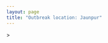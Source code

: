 ```yaml
---
layout: page
title: "Outbreak location: Jaunpur"
---
```

<div id="mapid">
<script src="https://buda-magenta.github.io/hazard_map/load_map.js"></script>
><script>
var marker_outbreak = L.marker([25.795593, 82.488341],{"autoPan": true}).addTo(map); marker_outbreak.bindTooltip("Jaunpur").openTooltip();

var circle_1 = L.circle([25.335649, 83.007629], {"pane": "markerPane", "color": "red", "fill": true, "fillOpacity": 0.2, "fillRule": "evenodd", "lineCap": "round", "lineJoin": "round", "opacity": 1.0, "radius": 460592, "stroke": true, "weight": 2}).addTo(map);
circle_1.bindTooltip("Varanasi<br>rank: 1<br>hazard index: 0.115148")

var circle_2 = L.circle([26.242511, 82.296169], {"pane": "markerPane", "color": "red", "fill": true, "fillOpacity": 0.2, "fillRule": "evenodd", "lineCap": "round", "lineJoin": "round", "opacity": 1.0, "radius": 157292, "stroke": true, "weight": 2}).addTo(map);
circle_2.bindTooltip("Sultanpur<br>rank: 2<br>hazard index: 0.039323")

var circle_3 = L.circle([25.438130, 81.833800], {"pane": "markerPane", "color": "red", "fill": true, "fillOpacity": 0.2, "fillRule": "evenodd", "lineCap": "round", "lineJoin": "round", "opacity": 1.0, "radius": 153142, "stroke": true, "weight": 2}).addTo(map);
circle_3.bindTooltip("Allahabad<br>rank: 3<br>hazard index: 0.038286")

var circle_4 = L.circle([26.250000, 81.250000], {"pane": "markerPane", "color": "red", "fill": true, "fillOpacity": 0.2, "fillRule": "evenodd", "lineCap": "round", "lineJoin": "round", "opacity": 1.0, "radius": 131488, "stroke": true, "weight": 2}).addTo(map);
circle_4.bindTooltip("Rae Bareli<br>rank: 4<br>hazard index: 0.032872")

var circle_5 = L.circle([26.838100, 80.934600], {"pane": "markerPane", "color": "red", "fill": true, "fillOpacity": 0.2, "fillRule": "evenodd", "lineCap": "round", "lineJoin": "round", "opacity": 1.0, "radius": 88970, "stroke": true, "weight": 2}).addTo(map);
circle_5.bindTooltip("Lucknow<br>rank: 5<br>hazard index: 0.022243")

var circle_6 = L.circle([28.570784, 77.327107], {"pane": "markerPane", "color": "red", "fill": true, "fillOpacity": 0.2, "fillRule": "evenodd", "lineCap": "round", "lineJoin": "round", "opacity": 1.0, "radius": 58513, "stroke": true, "weight": 2}).addTo(map);
circle_6.bindTooltip("Noida<br>rank: 6<br>hazard index: 0.014628")

var circle_7 = L.circle([26.439874, 80.018000], {"pane": "markerPane", "color": "red", "fill": true, "fillOpacity": 0.2, "fillRule": "evenodd", "lineCap": "round", "lineJoin": "round", "opacity": 1.0, "radius": 48227, "stroke": true, "weight": 2}).addTo(map);
circle_7.bindTooltip("Akbarpur<br>rank: 7<br>hazard index: 0.012057")

var circle_8 = L.circle([26.638076, 82.059024], {"pane": "markerPane", "color": "red", "fill": true, "fillOpacity": 0.2, "fillRule": "evenodd", "lineCap": "round", "lineJoin": "round", "opacity": 1.0, "radius": 44581, "stroke": true, "weight": 2}).addTo(map);
circle_8.bindTooltip("Faizabad<br>rank: 8<br>hazard index: 0.011145")

var circle_9 = L.circle([25.954628, 83.647350], {"pane": "markerPane", "color": "red", "fill": true, "fillOpacity": 0.2, "fillRule": "evenodd", "lineCap": "round", "lineJoin": "round", "opacity": 1.0, "radius": 40300, "stroke": true, "weight": 2}).addTo(map);
circle_9.bindTooltip("Maunath Bhanjan<br>rank: 9<br>hazard index: 0.010075")

var circle_10 = L.circle([25.603508, 83.507454], {"pane": "markerPane", "color": "red", "fill": true, "fillOpacity": 0.2, "fillRule": "evenodd", "lineCap": "round", "lineJoin": "round", "opacity": 1.0, "radius": 36858, "stroke": true, "weight": 2}).addTo(map);
circle_10.bindTooltip("Ghazipur<br>rank: 10<br>hazard index: 0.009215")

var circle_11 = L.circle([27.109667, 81.918329], {"pane": "markerPane", "color": "red", "fill": true, "fillOpacity": 0.2, "fillRule": "evenodd", "lineCap": "round", "lineJoin": "round", "opacity": 1.0, "radius": 29911, "stroke": true, "weight": 2}).addTo(map);
circle_11.bindTooltip("Gonda<br>rank: 11<br>hazard index: 0.007478")

var circle_12 = L.circle([26.671329, 83.364583], {"pane": "markerPane", "color": "red", "fill": true, "fillOpacity": 0.2, "fillRule": "evenodd", "lineCap": "round", "lineJoin": "round", "opacity": 1.0, "radius": 23834, "stroke": true, "weight": 2}).addTo(map);
circle_12.bindTooltip("Gorakhpur<br>rank: 12<br>hazard index: 0.005959")

var circle_13 = L.circle([26.022697, 83.028873], {"pane": "markerPane", "color": "red", "fill": true, "fillOpacity": 0.2, "fillRule": "evenodd", "lineCap": "round", "lineJoin": "round", "opacity": 1.0, "radius": 22469, "stroke": true, "weight": 2}).addTo(map);
circle_13.bindTooltip("Azamgarh<br>rank: 13<br>hazard index: 0.005617")

var circle_14 = L.circle([25.877933, 84.119959], {"pane": "markerPane", "color": "red", "fill": true, "fillOpacity": 0.2, "fillRule": "evenodd", "lineCap": "round", "lineJoin": "round", "opacity": 1.0, "radius": 20144, "stroke": true, "weight": 2}).addTo(map);
circle_14.bindTooltip("Ballia<br>rank: 14<br>hazard index: 0.005036")

var circle_15 = L.circle([25.773344, 84.784977], {"pane": "markerPane", "color": "red", "fill": true, "fillOpacity": 0.2, "fillRule": "evenodd", "lineCap": "round", "lineJoin": "round", "opacity": 1.0, "radius": 19071, "stroke": true, "weight": 2}).addTo(map);
circle_15.bindTooltip("Chapra<br>rank: 15<br>hazard index: 0.004768")

var circle_16 = L.circle([25.280733, 83.125128], {"pane": "markerPane", "color": "red", "fill": true, "fillOpacity": 0.2, "fillRule": "evenodd", "lineCap": "round", "lineJoin": "round", "opacity": 1.0, "radius": 16105, "stroke": true, "weight": 2}).addTo(map);
circle_16.bindTooltip("Mughal Sarai<br>rank: 16<br>hazard index: 0.004026")

var circle_17 = L.circle([26.460914, 80.321759], {"pane": "markerPane", "color": "red", "fill": true, "fillOpacity": 0.2, "fillRule": "evenodd", "lineCap": "round", "lineJoin": "round", "opacity": 1.0, "radius": 12276, "stroke": true, "weight": 2}).addTo(map);
circle_17.bindTooltip("Kanpur<br>rank: 17<br>hazard index: 0.003069")

var circle_18 = L.circle([26.148658, 85.340013], {"pane": "markerPane", "color": "red", "fill": true, "fillOpacity": 0.2, "fillRule": "evenodd", "lineCap": "round", "lineJoin": "round", "opacity": 1.0, "radius": 8655, "stroke": true, "weight": 2}).addTo(map);
circle_18.bindTooltip("Muzaffarpur<br>rank: 18<br>hazard index: 0.002164")

var circle_19 = L.circle([25.609324, 85.123525], {"pane": "markerPane", "color": "red", "fill": true, "fillOpacity": 0.2, "fillRule": "evenodd", "lineCap": "round", "lineJoin": "round", "opacity": 1.0, "radius": 8382, "stroke": true, "weight": 2}).addTo(map);
circle_19.bindTooltip("Patna<br>rank: 19<br>hazard index: 0.002096")

var circle_20 = L.circle([28.651718, 77.221939], {"pane": "markerPane", "color": "red", "fill": true, "fillOpacity": 0.2, "fillRule": "evenodd", "lineCap": "round", "lineJoin": "round", "opacity": 1.0, "radius": 7801, "stroke": true, "weight": 2}).addTo(map);
circle_20.bindTooltip("Delhi<br>rank: 20<br>hazard index: 0.001950")

var circle_21 = L.circle([19.075990, 72.877393], {"pane": "markerPane", "color": "red", "fill": true, "fillOpacity": 0.2, "fillRule": "evenodd", "lineCap": "round", "lineJoin": "round", "opacity": 1.0, "radius": 7404, "stroke": true, "weight": 2}).addTo(map);
circle_21.bindTooltip("Mumbai<br>rank: 21<br>hazard index: 0.001851")

var circle_22 = L.circle([28.457876, 79.405571], {"pane": "markerPane", "color": "red", "fill": true, "fillOpacity": 0.2, "fillRule": "evenodd", "lineCap": "round", "lineJoin": "round", "opacity": 1.0, "radius": 6945, "stroke": true, "weight": 2}).addTo(map);
circle_22.bindTooltip("Bareilly<br>rank: 22<br>hazard index: 0.001736")

var circle_23 = L.circle([26.055318, 82.993139], {"pane": "markerPane", "color": "red", "fill": true, "fillOpacity": 0.2, "fillRule": "evenodd", "lineCap": "round", "lineJoin": "round", "opacity": 1.0, "radius": 6802, "stroke": true, "weight": 2}).addTo(map);
circle_23.bindTooltip("Nizamabad<br>rank: 23<br>hazard index: 0.001701")

var circle_24 = L.circle([24.935635, 82.647701], {"pane": "markerPane", "color": "red", "fill": true, "fillOpacity": 0.2, "fillRule": "evenodd", "lineCap": "round", "lineJoin": "round", "opacity": 1.0, "radius": 5359, "stroke": true, "weight": 2}).addTo(map);
circle_24.bindTooltip("Mirzapur<br>rank: 24<br>hazard index: 0.001340")

var circle_25 = L.circle([24.759267, 81.655000], {"pane": "markerPane", "color": "red", "fill": true, "fillOpacity": 0.2, "fillRule": "evenodd", "lineCap": "round", "lineJoin": "round", "opacity": 1.0, "radius": 5158, "stroke": true, "weight": 2}).addTo(map);
circle_25.bindTooltip("Rewa<br>rank: 25<br>hazard index: 0.001290")

var circle_26 = L.circle([26.423847, 83.762732], {"pane": "markerPane", "color": "red", "fill": true, "fillOpacity": 0.2, "fillRule": "evenodd", "lineCap": "round", "lineJoin": "round", "opacity": 1.0, "radius": 5107, "stroke": true, "weight": 2}).addTo(map);
circle_26.bindTooltip("Deoria<br>rank: 26<br>hazard index: 0.001277")

var circle_27 = L.circle([26.131004, 84.391257], {"pane": "markerPane", "color": "red", "fill": true, "fillOpacity": 0.2, "fillRule": "evenodd", "lineCap": "round", "lineJoin": "round", "opacity": 1.0, "radius": 5014, "stroke": true, "weight": 2}).addTo(map);
circle_27.bindTooltip("Siwan<br>rank: 27<br>hazard index: 0.001254")

var circle_28 = L.circle([25.531031, 78.652689], {"pane": "markerPane", "color": "red", "fill": true, "fillOpacity": 0.2, "fillRule": "evenodd", "lineCap": "round", "lineJoin": "round", "opacity": 1.0, "radius": 4913, "stroke": true, "weight": 2}).addTo(map);
circle_28.bindTooltip("Jhansi<br>rank: 28<br>hazard index: 0.001228")

var circle_29 = L.circle([24.197443, 82.666145], {"pane": "markerPane", "color": "red", "fill": true, "fillOpacity": 0.2, "fillRule": "evenodd", "lineCap": "round", "lineJoin": "round", "opacity": 1.0, "radius": 4826, "stroke": true, "weight": 2}).addTo(map);
circle_29.bindTooltip("Singrauli<br>rank: 29<br>hazard index: 0.001207")

var circle_30 = L.circle([26.269721, 82.994425], {"pane": "markerPane", "color": "red", "fill": true, "fillOpacity": 0.2, "fillRule": "evenodd", "lineCap": "round", "lineJoin": "round", "opacity": 1.0, "radius": 4682, "stroke": true, "weight": 2}).addTo(map);
circle_30.bindTooltip("Burhanpur<br>rank: 30<br>hazard index: 0.001171")

var circle_31 = L.circle([24.900100, 84.018211], {"pane": "markerPane", "color": "red", "fill": true, "fillOpacity": 0.2, "fillRule": "evenodd", "lineCap": "round", "lineJoin": "round", "opacity": 1.0, "radius": 4437, "stroke": true, "weight": 2}).addTo(map);
circle_31.bindTooltip("Sasaram<br>rank: 31<br>hazard index: 0.001109")

var circle_32 = L.circle([25.843539, 80.918004], {"pane": "markerPane", "color": "red", "fill": true, "fillOpacity": 0.2, "fillRule": "evenodd", "lineCap": "round", "lineJoin": "round", "opacity": 1.0, "radius": 4246, "stroke": true, "weight": 2}).addTo(map);
circle_32.bindTooltip("Fatehpur<br>rank: 32<br>hazard index: 0.001062")

var circle_33 = L.circle([25.264902, 82.985787], {"pane": "markerPane", "color": "red", "fill": true, "fillOpacity": 0.2, "fillRule": "evenodd", "lineCap": "round", "lineJoin": "round", "opacity": 1.0, "radius": 4125, "stroke": true, "weight": 2}).addTo(map);
circle_33.bindTooltip("Morvi<br>rank: 33<br>hazard index: 0.001031")

var circle_34 = L.circle([25.895924, 82.437716], {"pane": "markerPane", "color": "red", "fill": true, "fillOpacity": 0.2, "fillRule": "evenodd", "lineCap": "round", "lineJoin": "round", "opacity": 1.0, "radius": 3845, "stroke": true, "weight": 2}).addTo(map);
circle_34.bindTooltip("Badlapur<br>rank: 34<br>hazard index: 0.000961")

var circle_35 = L.circle([25.572433, 83.609605], {"pane": "markerPane", "color": "red", "fill": true, "fillOpacity": 0.2, "fillRule": "evenodd", "lineCap": "round", "lineJoin": "round", "opacity": 1.0, "radius": 3705, "stroke": true, "weight": 2}).addTo(map);
circle_35.bindTooltip("Medinipur<br>rank: 35<br>hazard index: 0.000926")

var circle_36 = L.circle([25.720581, 85.255560], {"pane": "markerPane", "color": "red", "fill": true, "fillOpacity": 0.2, "fillRule": "evenodd", "lineCap": "round", "lineJoin": "round", "opacity": 1.0, "radius": 3671, "stroke": true, "weight": 2}).addTo(map);
circle_36.bindTooltip("Hajipur<br>rank: 36<br>hazard index: 0.000918")

var circle_37 = L.circle([22.541418, 88.357691], {"pane": "markerPane", "color": "red", "fill": true, "fillOpacity": 0.2, "fillRule": "evenodd", "lineCap": "round", "lineJoin": "round", "opacity": 1.0, "radius": 3488, "stroke": true, "weight": 2}).addTo(map);
circle_37.bindTooltip("Kolkata<br>rank: 37<br>hazard index: 0.000872")

var circle_38 = L.circle([25.476300, 80.339500], {"pane": "markerPane", "color": "red", "fill": true, "fillOpacity": 0.2, "fillRule": "evenodd", "lineCap": "round", "lineJoin": "round", "opacity": 1.0, "radius": 3382, "stroke": true, "weight": 2}).addTo(map);
circle_38.bindTooltip("Banda<br>rank: 38<br>hazard index: 0.000846")

var circle_39 = L.circle([25.623457, 84.596839], {"pane": "markerPane", "color": "red", "fill": true, "fillOpacity": 0.2, "fillRule": "evenodd", "lineCap": "round", "lineJoin": "round", "opacity": 1.0, "radius": 3312, "stroke": true, "weight": 2}).addTo(map);
circle_39.bindTooltip("Arrah<br>rank: 39<br>hazard index: 0.000828")

var circle_40 = L.circle([25.562071, 84.015672], {"pane": "markerPane", "color": "red", "fill": true, "fillOpacity": 0.2, "fillRule": "evenodd", "lineCap": "round", "lineJoin": "round", "opacity": 1.0, "radius": 2849, "stroke": true, "weight": 2}).addTo(map);
circle_40.bindTooltip("Buxar<br>rank: 40<br>hazard index: 0.000712")

var circle_41 = L.circle([23.795281, 86.430964], {"pane": "markerPane", "color": "red", "fill": true, "fillOpacity": 0.2, "fillRule": "evenodd", "lineCap": "round", "lineJoin": "round", "opacity": 1.0, "radius": 2799, "stroke": true, "weight": 2}).addTo(map);
circle_41.bindTooltip("Dhanbad<br>rank: 41<br>hazard index: 0.000700")

var circle_42 = L.circle([26.724789, 82.793269], {"pane": "markerPane", "color": "red", "fill": true, "fillOpacity": 0.2, "fillRule": "evenodd", "lineCap": "round", "lineJoin": "round", "opacity": 1.0, "radius": 2587, "stroke": true, "weight": 2}).addTo(map);
circle_42.bindTooltip("Basti<br>rank: 42<br>hazard index: 0.000647")

var circle_43 = L.circle([27.633333, 77.583333], {"pane": "markerPane", "color": "red", "fill": true, "fillOpacity": 0.2, "fillRule": "evenodd", "lineCap": "round", "lineJoin": "round", "opacity": 1.0, "radius": 1940, "stroke": true, "weight": 2}).addTo(map);
circle_43.bindTooltip("Mathura<br>rank: 43<br>hazard index: 0.000485")

var circle_44 = L.circle([30.909016, 75.851601], {"pane": "markerPane", "color": "red", "fill": true, "fillOpacity": 0.2, "fillRule": "evenodd", "lineCap": "round", "lineJoin": "round", "opacity": 1.0, "radius": 1756, "stroke": true, "weight": 2}).addTo(map);
circle_44.bindTooltip("Ludhiana<br>rank: 44<br>hazard index: 0.000439")

var circle_45 = L.circle([28.863842, 78.805778], {"pane": "markerPane", "color": "red", "fill": true, "fillOpacity": 0.2, "fillRule": "evenodd", "lineCap": "round", "lineJoin": "round", "opacity": 1.0, "radius": 1676, "stroke": true, "weight": 2}).addTo(map);
circle_45.bindTooltip("Moradabad<br>rank: 45<br>hazard index: 0.000419")

var circle_46 = L.circle([25.623400, 85.041700], {"pane": "markerPane", "color": "red", "fill": true, "fillOpacity": 0.2, "fillRule": "evenodd", "lineCap": "round", "lineJoin": "round", "opacity": 1.0, "radius": 1592, "stroke": true, "weight": 2}).addTo(map);
circle_46.bindTooltip("Dinapur Nizamat<br>rank: 46<br>hazard index: 0.000398")

var circle_47 = L.circle([17.388786, 78.461065], {"pane": "markerPane", "color": "red", "fill": true, "fillOpacity": 0.2, "fillRule": "evenodd", "lineCap": "round", "lineJoin": "round", "opacity": 1.0, "radius": 1512, "stroke": true, "weight": 2}).addTo(map);
circle_47.bindTooltip("Hyderabad<br>rank: 47<br>hazard index: 0.000378")

var circle_48 = L.circle([21.170200, 72.831100], {"pane": "markerPane", "color": "red", "fill": true, "fillOpacity": 0.2, "fillRule": "evenodd", "lineCap": "round", "lineJoin": "round", "opacity": 1.0, "radius": 1338, "stroke": true, "weight": 2}).addTo(map);
circle_48.bindTooltip("Surat<br>rank: 48<br>hazard index: 0.000335")

var circle_49 = L.circle([23.370035, 85.325013], {"pane": "markerPane", "color": "red", "fill": true, "fillOpacity": 0.2, "fillRule": "evenodd", "lineCap": "round", "lineJoin": "round", "opacity": 1.0, "radius": 1309, "stroke": true, "weight": 2}).addTo(map);
circle_49.bindTooltip("Ranchi<br>rank: 49<br>hazard index: 0.000327")

var circle_50 = L.circle([24.500000, 81.000000], {"pane": "markerPane", "color": "red", "fill": true, "fillOpacity": 0.2, "fillRule": "evenodd", "lineCap": "round", "lineJoin": "round", "opacity": 1.0, "radius": 1293, "stroke": true, "weight": 2}).addTo(map);
circle_50.bindTooltip("Satna<br>rank: 50<br>hazard index: 0.000323")

var circle_51 = L.circle([28.794068, 79.185930], {"pane": "markerPane", "color": "red", "fill": true, "fillOpacity": 0.2, "fillRule": "evenodd", "lineCap": "round", "lineJoin": "round", "opacity": 1.0, "radius": 1259, "stroke": true, "weight": 2}).addTo(map);
circle_51.bindTooltip("Rampur<br>rank: 51<br>hazard index: 0.000315")

var circle_52 = L.circle([25.286698, 87.132254], {"pane": "markerPane", "color": "red", "fill": true, "fillOpacity": 0.2, "fillRule": "evenodd", "lineCap": "round", "lineJoin": "round", "opacity": 1.0, "radius": 1170, "stroke": true, "weight": 2}).addTo(map);
circle_52.bindTooltip("Bhagalpur<br>rank: 52<br>hazard index: 0.000293")

var circle_53 = L.circle([24.796436, 85.007956], {"pane": "markerPane", "color": "red", "fill": true, "fillOpacity": 0.2, "fillRule": "evenodd", "lineCap": "round", "lineJoin": "round", "opacity": 1.0, "radius": 1116, "stroke": true, "weight": 2}).addTo(map);
circle_53.bindTooltip("Gaya<br>rank: 53<br>hazard index: 0.000279")

var circle_54 = L.circle([12.979120, 77.591300], {"pane": "markerPane", "color": "red", "fill": true, "fillOpacity": 0.2, "fillRule": "evenodd", "lineCap": "round", "lineJoin": "round", "opacity": 1.0, "radius": 1076, "stroke": true, "weight": 2}).addTo(map);
circle_54.bindTooltip("Bangalore<br>rank: 54<br>hazard index: 0.000269")

var circle_55 = L.circle([23.160894, 79.949770], {"pane": "markerPane", "color": "red", "fill": true, "fillOpacity": 0.2, "fillRule": "evenodd", "lineCap": "round", "lineJoin": "round", "opacity": 1.0, "radius": 983, "stroke": true, "weight": 2}).addTo(map);
circle_55.bindTooltip("Jabalpur<br>rank: 55<br>hazard index: 0.000246")

var circle_56 = L.circle([27.059011, 84.206464], {"pane": "markerPane", "color": "red", "fill": true, "fillOpacity": 0.2, "fillRule": "evenodd", "lineCap": "round", "lineJoin": "round", "opacity": 1.0, "radius": 970, "stroke": true, "weight": 2}).addTo(map);
circle_56.bindTooltip("Bagaha<br>rank: 56<br>hazard index: 0.000243")

var circle_57 = L.circle([23.021624, 72.579707], {"pane": "markerPane", "color": "red", "fill": true, "fillOpacity": 0.2, "fillRule": "evenodd", "lineCap": "round", "lineJoin": "round", "opacity": 1.0, "radius": 964, "stroke": true, "weight": 2}).addTo(map);
circle_57.bindTooltip("Ahmedabad<br>rank: 57<br>hazard index: 0.000241")

var circle_58 = L.circle([19.194329, 72.970178], {"pane": "markerPane", "color": "red", "fill": true, "fillOpacity": 0.2, "fillRule": "evenodd", "lineCap": "round", "lineJoin": "round", "opacity": 1.0, "radius": 918, "stroke": true, "weight": 2}).addTo(map);
circle_58.bindTooltip("Thane<br>rank: 58<br>hazard index: 0.000230")

var circle_59 = L.circle([26.915458, 75.818982], {"pane": "markerPane", "color": "red", "fill": true, "fillOpacity": 0.2, "fillRule": "evenodd", "lineCap": "round", "lineJoin": "round", "opacity": 1.0, "radius": 871, "stroke": true, "weight": 2}).addTo(map);
circle_59.bindTooltip("Jaipur<br>rank: 59<br>hazard index: 0.000218")

var circle_60 = L.circle([27.912633, 79.746563], {"pane": "markerPane", "color": "red", "fill": true, "fillOpacity": 0.2, "fillRule": "evenodd", "lineCap": "round", "lineJoin": "round", "opacity": 1.0, "radius": 854, "stroke": true, "weight": 2}).addTo(map);
circle_60.bindTooltip("Shahjahanpur<br>rank: 60<br>hazard index: 0.000214")

var circle_61 = L.circle([27.175255, 78.009816], {"pane": "markerPane", "color": "red", "fill": true, "fillOpacity": 0.2, "fillRule": "evenodd", "lineCap": "round", "lineJoin": "round", "opacity": 1.0, "radius": 834, "stroke": true, "weight": 2}).addTo(map);
circle_61.bindTooltip("Agra<br>rank: 61<br>hazard index: 0.000209")

var circle_62 = L.circle([29.988077, 77.508130], {"pane": "markerPane", "color": "red", "fill": true, "fillOpacity": 0.2, "fillRule": "evenodd", "lineCap": "round", "lineJoin": "round", "opacity": 1.0, "radius": 827, "stroke": true, "weight": 2}).addTo(map);
circle_62.bindTooltip("Saharanpur<br>rank: 62<br>hazard index: 0.000207")

var circle_63 = L.circle([26.083143, 86.032571], {"pane": "markerPane", "color": "red", "fill": true, "fillOpacity": 0.2, "fillRule": "evenodd", "lineCap": "round", "lineJoin": "round", "opacity": 1.0, "radius": 822, "stroke": true, "weight": 2}).addTo(map);
circle_63.bindTooltip("Darbhanga<br>rank: 63<br>hazard index: 0.000206")

var circle_64 = L.circle([28.402979, 77.310384], {"pane": "markerPane", "color": "red", "fill": true, "fillOpacity": 0.2, "fillRule": "evenodd", "lineCap": "round", "lineJoin": "round", "opacity": 1.0, "radius": 743, "stroke": true, "weight": 2}).addTo(map);
circle_64.bindTooltip("Faridabad<br>rank: 64<br>hazard index: 0.000186")

var circle_65 = L.circle([21.237947, 81.633683], {"pane": "markerPane", "color": "red", "fill": true, "fillOpacity": 0.2, "fillRule": "evenodd", "lineCap": "round", "lineJoin": "round", "opacity": 1.0, "radius": 741, "stroke": true, "weight": 2}).addTo(map);
circle_65.bindTooltip("Raipur<br>rank: 65<br>hazard index: 0.000185")

var circle_66 = L.circle([27.209822, 79.048137], {"pane": "markerPane", "color": "red", "fill": true, "fillOpacity": 0.2, "fillRule": "evenodd", "lineCap": "round", "lineJoin": "round", "opacity": 1.0, "radius": 738, "stroke": true, "weight": 2}).addTo(map);
circle_66.bindTooltip("Mainpuri<br>rank: 66<br>hazard index: 0.000185")

var circle_67 = L.circle([19.169335, 77.311013], {"pane": "markerPane", "color": "red", "fill": true, "fillOpacity": 0.2, "fillRule": "evenodd", "lineCap": "round", "lineJoin": "round", "opacity": 1.0, "radius": 716, "stroke": true, "weight": 2}).addTo(map);
circle_67.bindTooltip("Nanded Waghala<br>rank: 67<br>hazard index: 0.000179")

var circle_68 = L.circle([27.504639, 80.829466], {"pane": "markerPane", "color": "red", "fill": true, "fillOpacity": 0.2, "fillRule": "evenodd", "lineCap": "round", "lineJoin": "round", "opacity": 1.0, "radius": 707, "stroke": true, "weight": 2}).addTo(map);
circle_68.bindTooltip("Sitapur<br>rank: 68<br>hazard index: 0.000177")

var circle_69 = L.circle([27.985060, 80.753845], {"pane": "markerPane", "color": "red", "fill": true, "fillOpacity": 0.2, "fillRule": "evenodd", "lineCap": "round", "lineJoin": "round", "opacity": 1.0, "radius": 694, "stroke": true, "weight": 2}).addTo(map);
circle_69.bindTooltip("Lakhimpur<br>rank: 69<br>hazard index: 0.000174")

var circle_70 = L.circle([29.000653, 77.768229], {"pane": "markerPane", "color": "red", "fill": true, "fillOpacity": 0.2, "fillRule": "evenodd", "lineCap": "round", "lineJoin": "round", "opacity": 1.0, "radius": 693, "stroke": true, "weight": 2}).addTo(map);
circle_70.bindTooltip("Meerut<br>rank: 70<br>hazard index: 0.000173")

var circle_71 = L.circle([31.292011, 75.568058], {"pane": "markerPane", "color": "red", "fill": true, "fillOpacity": 0.2, "fillRule": "evenodd", "lineCap": "round", "lineJoin": "round", "opacity": 1.0, "radius": 691, "stroke": true, "weight": 2}).addTo(map);
circle_71.bindTooltip("Jalandhar<br>rank: 71<br>hazard index: 0.000173")

var circle_72 = L.circle([20.011247, 73.790236], {"pane": "markerPane", "color": "red", "fill": true, "fillOpacity": 0.2, "fillRule": "evenodd", "lineCap": "round", "lineJoin": "round", "opacity": 1.0, "radius": 648, "stroke": true, "weight": 2}).addTo(map);
circle_72.bindTooltip("Nashik<br>rank: 72<br>hazard index: 0.000162")

var circle_73 = L.circle([22.305199, 70.802834], {"pane": "markerPane", "color": "red", "fill": true, "fillOpacity": 0.2, "fillRule": "evenodd", "lineCap": "round", "lineJoin": "round", "opacity": 1.0, "radius": 609, "stroke": true, "weight": 2}).addTo(map);
circle_73.bindTooltip("Rajkot<br>rank: 73<br>hazard index: 0.000152")

var circle_74 = L.circle([26.575504, 80.613762], {"pane": "markerPane", "color": "red", "fill": true, "fillOpacity": 0.2, "fillRule": "evenodd", "lineCap": "round", "lineJoin": "round", "opacity": 1.0, "radius": 506, "stroke": true, "weight": 2}).addTo(map);
circle_74.bindTooltip("Unnao<br>rank: 74<br>hazard index: 0.000127")

var circle_75 = L.circle([20.843512, 75.525927], {"pane": "markerPane", "color": "red", "fill": true, "fillOpacity": 0.2, "fillRule": "evenodd", "lineCap": "round", "lineJoin": "round", "opacity": 1.0, "radius": 474, "stroke": true, "weight": 2}).addTo(map);
circle_75.bindTooltip("Jalgaon<br>rank: 75<br>hazard index: 0.000119")

var circle_76 = L.circle([20.993276, 75.839983], {"pane": "markerPane", "color": "red", "fill": true, "fillOpacity": 0.2, "fillRule": "evenodd", "lineCap": "round", "lineJoin": "round", "opacity": 1.0, "radius": 465, "stroke": true, "weight": 2}).addTo(map);
circle_76.bindTooltip("Bhusawal<br>rank: 76<br>hazard index: 0.000116")

var circle_77 = L.circle([28.428262, 77.002700], {"pane": "markerPane", "color": "red", "fill": true, "fillOpacity": 0.2, "fillRule": "evenodd", "lineCap": "round", "lineJoin": "round", "opacity": 1.0, "radius": 464, "stroke": true, "weight": 2}).addTo(map);
circle_77.bindTooltip("Gurgaon<br>rank: 77<br>hazard index: 0.000116")

var circle_78 = L.circle([27.876990, 78.137290], {"pane": "markerPane", "color": "red", "fill": true, "fillOpacity": 0.2, "fillRule": "evenodd", "lineCap": "round", "lineJoin": "round", "opacity": 1.0, "radius": 461, "stroke": true, "weight": 2}).addTo(map);
circle_78.bindTooltip("Aligarh<br>rank: 78<br>hazard index: 0.000115")

var circle_79 = L.circle([23.687130, 86.974659], {"pane": "markerPane", "color": "red", "fill": true, "fillOpacity": 0.2, "fillRule": "evenodd", "lineCap": "round", "lineJoin": "round", "opacity": 1.0, "radius": 413, "stroke": true, "weight": 2}).addTo(map);
circle_79.bindTooltip("Asansol<br>rank: 79<br>hazard index: 0.000103")

var circle_80 = L.circle([22.801519, 86.202958], {"pane": "markerPane", "color": "red", "fill": true, "fillOpacity": 0.2, "fillRule": "evenodd", "lineCap": "round", "lineJoin": "round", "opacity": 1.0, "radius": 391, "stroke": true, "weight": 2}).addTo(map);
circle_80.bindTooltip("Jamshedpur<br>rank: 80<br>hazard index: 0.000098")

var circle_81 = L.circle([26.203725, 78.157363], {"pane": "markerPane", "color": "red", "fill": true, "fillOpacity": 0.2, "fillRule": "evenodd", "lineCap": "round", "lineJoin": "round", "opacity": 1.0, "radius": 386, "stroke": true, "weight": 2}).addTo(map);
circle_81.bindTooltip("Gwalior<br>rank: 81<br>hazard index: 0.000097")

var circle_82 = L.circle([28.651718, 77.221939], {"pane": "markerPane", "color": "red", "fill": true, "fillOpacity": 0.2, "fillRule": "evenodd", "lineCap": "round", "lineJoin": "round", "opacity": 1.0, "radius": 372, "stroke": true, "weight": 2}).addTo(map);
circle_82.bindTooltip("Dehri<br>rank: 82<br>hazard index: 0.000093")

var circle_83 = L.circle([23.535048, 87.338043], {"pane": "markerPane", "color": "red", "fill": true, "fillOpacity": 0.2, "fillRule": "evenodd", "lineCap": "round", "lineJoin": "round", "opacity": 1.0, "radius": 369, "stroke": true, "weight": 2}).addTo(map);
circle_83.bindTooltip("Durgapur<br>rank: 83<br>hazard index: 0.000092")

var circle_84 = L.circle([23.258486, 77.401989], {"pane": "markerPane", "color": "red", "fill": true, "fillOpacity": 0.2, "fillRule": "evenodd", "lineCap": "round", "lineJoin": "round", "opacity": 1.0, "radius": 346, "stroke": true, "weight": 2}).addTo(map);
circle_84.bindTooltip("Bhopal<br>rank: 84<br>hazard index: 0.000087")

var circle_85 = L.circle([25.196826, 76.000893], {"pane": "markerPane", "color": "red", "fill": true, "fillOpacity": 0.2, "fillRule": "evenodd", "lineCap": "round", "lineJoin": "round", "opacity": 1.0, "radius": 310, "stroke": true, "weight": 2}).addTo(map);
circle_85.bindTooltip("Kota<br>rank: 85<br>hazard index: 0.000078")

var circle_86 = L.circle([18.521428, 73.854454], {"pane": "markerPane", "color": "red", "fill": true, "fillOpacity": 0.2, "fillRule": "evenodd", "lineCap": "round", "lineJoin": "round", "opacity": 1.0, "radius": 308, "stroke": true, "weight": 2}).addTo(map);
circle_86.bindTooltip("Pune<br>rank: 86<br>hazard index: 0.000077")

var circle_87 = L.circle([27.338577, 80.097526], {"pane": "markerPane", "color": "red", "fill": true, "fillOpacity": 0.2, "fillRule": "evenodd", "lineCap": "round", "lineJoin": "round", "opacity": 1.0, "radius": 307, "stroke": true, "weight": 2}).addTo(map);
circle_87.bindTooltip("Hardoi<br>rank: 87<br>hazard index: 0.000077")

var circle_88 = L.circle([23.131954, 87.207397], {"pane": "markerPane", "color": "red", "fill": true, "fillOpacity": 0.2, "fillRule": "evenodd", "lineCap": "round", "lineJoin": "round", "opacity": 1.0, "radius": 301, "stroke": true, "weight": 2}).addTo(map);
circle_88.bindTooltip("Bankura<br>rank: 88<br>hazard index: 0.000075")

var circle_89 = L.circle([30.325565, 78.043681], {"pane": "markerPane", "color": "red", "fill": true, "fillOpacity": 0.2, "fillRule": "evenodd", "lineCap": "round", "lineJoin": "round", "opacity": 1.0, "radius": 288, "stroke": true, "weight": 2}).addTo(map);
circle_89.bindTooltip("Dehradun<br>rank: 89<br>hazard index: 0.000072")

var circle_90 = L.circle([25.133173, 86.525040], {"pane": "markerPane", "color": "red", "fill": true, "fillOpacity": 0.2, "fillRule": "evenodd", "lineCap": "round", "lineJoin": "round", "opacity": 1.0, "radius": 284, "stroke": true, "weight": 2}).addTo(map);
circle_90.bindTooltip("Kharagpur<br>rank: 90<br>hazard index: 0.000071")

var circle_91 = L.circle([32.718561, 74.858092], {"pane": "markerPane", "color": "red", "fill": true, "fillOpacity": 0.2, "fillRule": "evenodd", "lineCap": "round", "lineJoin": "round", "opacity": 1.0, "radius": 283, "stroke": true, "weight": 2}).addTo(map);
circle_91.bindTooltip("Jammu<br>rank: 91<br>hazard index: 0.000071")

var circle_92 = L.circle([19.261944, 73.194760], {"pane": "markerPane", "color": "red", "fill": true, "fillOpacity": 0.2, "fillRule": "evenodd", "lineCap": "round", "lineJoin": "round", "opacity": 1.0, "radius": 280, "stroke": true, "weight": 2}).addTo(map);
circle_92.bindTooltip("Ulhas Nagar<br>rank: 92<br>hazard index: 0.000070")

var circle_93 = L.circle([25.205305, 85.514612], {"pane": "markerPane", "color": "red", "fill": true, "fillOpacity": 0.2, "fillRule": "evenodd", "lineCap": "round", "lineJoin": "round", "opacity": 1.0, "radius": 275, "stroke": true, "weight": 2}).addTo(map);
circle_93.bindTooltip("Biharsharif<br>rank: 93<br>hazard index: 0.000069")

var circle_94 = L.circle([13.083694, 80.270186], {"pane": "markerPane", "color": "red", "fill": true, "fillOpacity": 0.2, "fillRule": "evenodd", "lineCap": "round", "lineJoin": "round", "opacity": 1.0, "radius": 270, "stroke": true, "weight": 2}).addTo(map);
circle_94.bindTooltip("Chennai<br>rank: 94<br>hazard index: 0.000068")

var circle_95 = L.circle([31.634308, 74.873679], {"pane": "markerPane", "color": "red", "fill": true, "fillOpacity": 0.2, "fillRule": "evenodd", "lineCap": "round", "lineJoin": "round", "opacity": 1.0, "radius": 270, "stroke": true, "weight": 2}).addTo(map);
circle_95.bindTooltip("Amritsar<br>rank: 95<br>hazard index: 0.000068")

var circle_96 = L.circle([28.733400, 77.298600], {"pane": "markerPane", "color": "red", "fill": true, "fillOpacity": 0.2, "fillRule": "evenodd", "lineCap": "round", "lineJoin": "round", "opacity": 1.0, "radius": 261, "stroke": true, "weight": 2}).addTo(map);
circle_96.bindTooltip("Loni<br>rank: 96<br>hazard index: 0.000065")

var circle_97 = L.circle([27.177366, 78.389912], {"pane": "markerPane", "color": "red", "fill": true, "fillOpacity": 0.2, "fillRule": "evenodd", "lineCap": "round", "lineJoin": "round", "opacity": 1.0, "radius": 257, "stroke": true, "weight": 2}).addTo(map);
circle_97.bindTooltip("Firozabad<br>rank: 97<br>hazard index: 0.000064")

var circle_98 = L.circle([27.437194, 79.489129], {"pane": "markerPane", "color": "red", "fill": true, "fillOpacity": 0.2, "fillRule": "evenodd", "lineCap": "round", "lineJoin": "round", "opacity": 1.0, "radius": 254, "stroke": true, "weight": 2}).addTo(map);
circle_98.bindTooltip("Farrukhabad<br>rank: 98<br>hazard index: 0.000064")

var circle_99 = L.circle([18.434644, 79.132265], {"pane": "markerPane", "color": "red", "fill": true, "fillOpacity": 0.2, "fillRule": "evenodd", "lineCap": "round", "lineJoin": "round", "opacity": 1.0, "radius": 246, "stroke": true, "weight": 2}).addTo(map);
circle_99.bindTooltip("Karimnagar<br>rank: 99<br>hazard index: 0.000062")

var circle_100 = L.circle([26.669512, 84.957411], {"pane": "markerPane", "color": "red", "fill": true, "fillOpacity": 0.2, "fillRule": "evenodd", "lineCap": "round", "lineJoin": "round", "opacity": 1.0, "radius": 245, "stroke": true, "weight": 2}).addTo(map);
circle_100.bindTooltip("Motihari<br>rank: 100<br>hazard index: 0.000061")
</script>
</div>